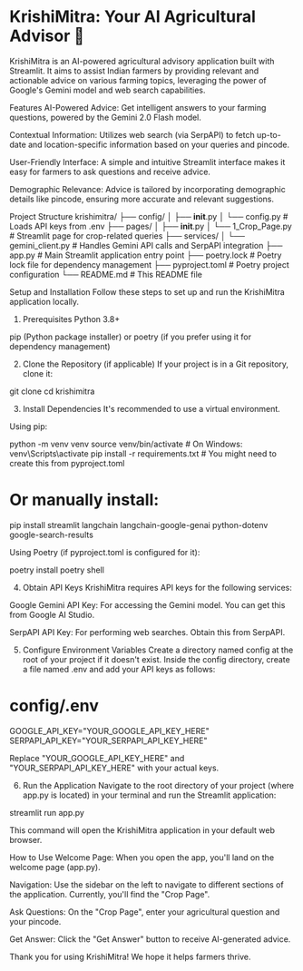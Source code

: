# KrishiMitra: Your AI Agricultural Advisor 🌾
KrishiMitra is an AI-powered agricultural advisory application built with Streamlit. It aims to assist Indian farmers by providing relevant and actionable advice on various farming topics, leveraging the power of Google's Gemini model and web search capabilities.

Features
AI-Powered Advice: Get intelligent answers to your farming questions, powered by the Gemini 2.0 Flash model.

Contextual Information: Utilizes web search (via SerpAPI) to fetch up-to-date and location-specific information based on your queries and pincode.

User-Friendly Interface: A simple and intuitive Streamlit interface makes it easy for farmers to ask questions and receive advice.

Demographic Relevance: Advice is tailored by incorporating demographic details like pincode, ensuring more accurate and relevant suggestions.

Project Structure
krishimitra/
├── config/
│   ├── __init__.py
│   └── config.py          # Loads API keys from .env
├── pages/
│   ├── __init__.py
│   └── 1_Crop_Page.py     # Streamlit page for crop-related queries
├── services/
│   └── gemini_client.py   # Handles Gemini API calls and SerpAPI integration
├── app.py                 # Main Streamlit application entry point
├── poetry.lock            # Poetry lock file for dependency management
├── pyproject.toml         # Poetry project configuration
└── README.md              # This README file

Setup and Installation
Follow these steps to set up and run the KrishiMitra application locally.

1. Prerequisites
Python 3.8+

pip (Python package installer) or poetry (if you prefer using it for dependency management)

2. Clone the Repository (if applicable)
If your project is in a Git repository, clone it:

git clone <your-repository-url>
cd krishimitra

3. Install Dependencies
It's recommended to use a virtual environment.

Using pip:

python -m venv venv
source venv/bin/activate  # On Windows: venv\Scripts\activate
pip install -r requirements.txt # You might need to create this from pyproject.toml
# Or manually install:
pip install streamlit langchain langchain-google-genai python-dotenv google-search-results

Using Poetry (if pyproject.toml is configured for it):

poetry install
poetry shell

4. Obtain API Keys
KrishiMitra requires API keys for the following services:

Google Gemini API Key: For accessing the Gemini model. You can get this from Google AI Studio.

SerpAPI API Key: For performing web searches. Obtain this from SerpAPI.

5. Configure Environment Variables
Create a directory named config at the root of your project if it doesn't exist. Inside the config directory, create a file named .env and add your API keys as follows:

# config/.env
GOOGLE_API_KEY="YOUR_GOOGLE_API_KEY_HERE"
SERPAPI_API_KEY="YOUR_SERPAPI_API_KEY_HERE"

Replace "YOUR_GOOGLE_API_KEY_HERE" and "YOUR_SERPAPI_API_KEY_HERE" with your actual keys.

6. Run the Application
Navigate to the root directory of your project (where app.py is located) in your terminal and run the Streamlit application:

streamlit run app.py

This command will open the KrishiMitra application in your default web browser.

How to Use
Welcome Page: When you open the app, you'll land on the welcome page (app.py).

Navigation: Use the sidebar on the left to navigate to different sections of the application. Currently, you'll find the "Crop Page".

Ask Questions: On the "Crop Page", enter your agricultural question and your pincode.

Get Answer: Click the "Get Answer" button to receive AI-generated advice.


Thank you for using KrishiMitra! We hope it helps farmers thrive.
